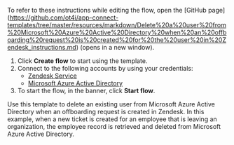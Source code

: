 To refer to these instructions while editing the flow, open the [GitHub page]
(https://github.com/ot4i/app-connect-templates/tree/master/resources/markdown/Delete%20a%20user%20from%20Microsoft%20Azure%20Active%20Directory%20when%20an%20offboarding%20request%20is%20created%20for%20the%20user%20in%20Zendesk_instructions.md) (opens in a new window).

1. Click **Create flow** to start using the template.
2. Connect to the following accounts by using your credentials:
   - [Zendesk Service](https://www.ibm.com/docs/en/app-connect/containers_cd?topic=apps-zendesk-service)
   - [Microsoft Azure Active Directory](https://www.ibm.com/docs/en/app-connect/containers_cd?topic=apps-microsoft-azure-active-directory) 
3. To start the flow, in the banner, click **Start flow**.


Use this template to delete an existing user from Microsoft Azure Active Directory when an offboarding request is created in Zendesk. In this example, when a new ticket is created for an employee that is leaving an organization, the employee record is retrieved and deleted from Microsoft Azure Active Directory.






